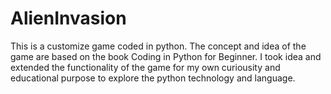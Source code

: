# AlienInvasion
This is a customize game coded in python. The concept and idea of the game are based on the book Coding in Python for Beginner. I took idea and extended the functionality of the game for my own curiousity and educational purpose to explore the python technology and language.
